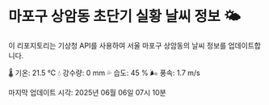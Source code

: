 
# 마포구 상암동 초단기 실황 날씨 정보 🌤️

이 리포지토리는 기상청 API를 사용하여 서울 마포구 상암동의 날씨 정보를 업데이트합니다. 

🌡️ 기온: 21.5 ℃
💧 강수량: 0 mm
💦 습도: 45 %
🌬️ 풍속: 1.7 m/s

마지막 업데이트 시각: 2025년 06월 06일 07시 10분    
